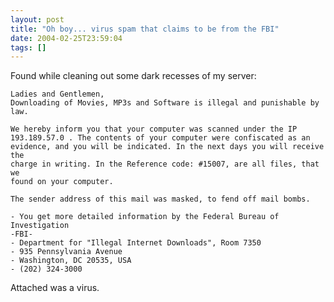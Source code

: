 ```yaml
---
layout: post
title: "Oh boy... virus spam that claims to be from the FBI"
date: 2004-02-25T23:59:04
tags: []
---
```


Found while cleaning out some dark recesses of my server:
    
    Ladies and Gentlemen,
    Downloading of Movies, MP3s and Software is illegal and punishable by law.
    
    We hereby inform you that your computer was scanned under the IP
    193.189.57.0 . The contents of your computer were confiscated as an
    evidence, and you will be indicated. In the next days you will receive the
    charge in writing. In the Reference code: #15007, are all files, that we
    found on your computer.
    
    The sender address of this mail was masked, to fend off mail bombs.
    
    - You get more detailed information by the Federal Bureau of Investigation
    -FBI-
    - Department for "Illegal Internet Downloads", Room 7350
    - 935 Pennsylvania Avenue
    - Washington, DC 20535, USA
    - (202) 324-3000
    

Attached was a virus.


